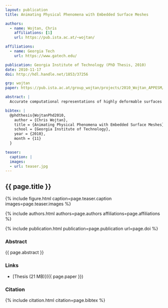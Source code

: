 ```yaml
---
layout: publication
title: Animating Physical Phenomena with Embedded Surface Meshes

authors:
  - name: Wojtan, Chris
    affiliations: [1]
    url: https://pub.ista.ac.at/~wojtan/

affiliations:
  - name: Georgia Tech
    url: https://www.gatech.edu/

publication: Georgia Institute of Technology (PhD Thesis, 2010)
date: 2010-11-17
doi: http://hdl.handle.net/1853/37256

grp: wojtan
paper: https://pub.ista.ac.at/group_wojtan/projects/2010_Wojtan_APPESM/wojtan_chris_201012.pdf

abstract: |
  Accurate computational representations of highly deformable surfaces are indispensable in the fields of computer animation, medical simulation, computer vision, digital modeling, and computational physics. The focus of this dissertation is on the animation of physics-based phenomena with highly detailed deformable surfaces represented by triangle meshes. We first present results from an algorithm that generates continuum mechanics animations with intricate surface features. This method combines a finite element method with a tetrahedral mesh generator and a high resolution surface mesh, and it is orders of magnitude more efficient than previous approaches. Next, we present an efficient solution for the challenging problem of computing topological changes in detailed dynamic surface meshes. We then introduce a new physics-inspired surface tracking algorithm that is capable of preserving arbitrarily thin features and reproducing realistic fine-scale topological changes like Rayleigh-Plateau instabilities. This physics-inspired surface tracking technique also opens the door for a unique coupling between surficial finite element methods and volumetric finite difference methods, in order to simulate liquid surface tension phenomena more efficiently than any previous method. Due to its dramatic increase in computational resolution and efficiency, this method yielded the first computer simulations of a fully developed crown splash with droplet pinch off.

bibtex: |
  @phdthesis{WojtanPhd2010,
    author = {Chris Wojtan},
    title = {Animating Physical Phenomena with Embedded Surface Meshes},
    school = {Georgia Institute of Technology},
    year = {2010},
    month = {11}
  }

teaser:
  caption: |
  images:
  - url: teaser.jpg
---
```


## {{ page.title }}

{% include figure.html caption=page.teaser.caption images=page.teaser.images %}

{% include authors.html authors=page.authors affiliations=page.affiliations %}

{% include publication.html publication=page.publication url=page.doi %}

### Abstract

{{ page.abstract }}

### Links

* [Thesis (21 MB)]({{ page.paper }})

### Citation

{% include citation.html citation=page.bibtex %}
